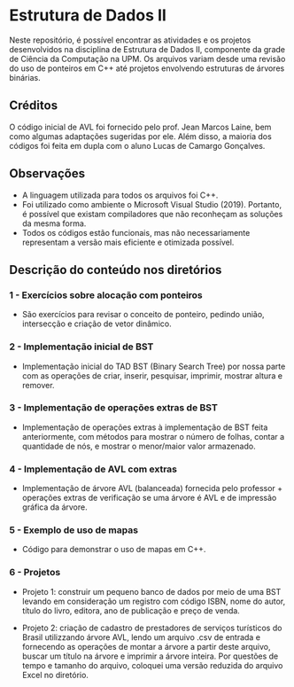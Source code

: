 # Estrutura de Dados II #

Neste repositório, é possível encontrar as atividades e os projetos desenvolvidos na disciplina de Estrutura de Dados II, componente da grade de Ciência da Computação na UPM. Os arquivos variam desde uma revisão do uso de ponteiros em C++ até projetos envolvendo estruturas de árvores binárias.

## Créditos ##

O código inicial de AVL foi fornecido pelo prof. Jean Marcos Laine, bem como algumas adaptações sugeridas por ele. Além disso, a maioria dos códigos foi feita em dupla com o aluno Lucas de Camargo Gonçalves.

## Observações ##

- A linguagem utilizada para todos os arquivos foi C++.
- Foi utilizado como ambiente o Microsoft Visual Studio (2019). Portanto, é possível que existam compiladores que não reconheçam as soluções da mesma forma.
- Todos os códigos estão funcionais, mas não necessariamente representam a versão mais eficiente e otimizada possível.

## Descrição do conteúdo nos diretórios ##

### 1 - Exercícios sobre alocação com ponteiros ###

- São exercícios para revisar o conceito de ponteiro, pedindo união, intersecção e criação de vetor dinâmico.

### 2 - Implementação inicial de BST ###

- Implementação inicial do TAD BST (Binary Search Tree) por nossa parte com as operações de criar, inserir, pesquisar, imprimir, mostrar altura e remover.

### 3 - Implementação de operações extras de BST ###

- Implementação de operações extras à implementação de BST feita anteriormente, com métodos para mostrar o número de folhas, contar a quantidade de nós, e mostrar o menor/maior valor armazenado.

### 4 - Implementação de AVL com extras ###

- Implementação de árvore AVL (balanceada) fornecida pelo professor + operações extras de verificação se uma árvore é AVL e de impressão gráfica da árvore.

### 5 - Exemplo de uso de mapas ###

- Código para demonstrar o uso de mapas em C++.

### 6 - Projetos ###

- Projeto 1: construir um pequeno banco de dados por meio de uma BST levando em consideração um registro com código ISBN, nome do autor, título do livro, editora, ano de publicação e preço de venda.


- Projeto 2: criação de cadastro de prestadores de serviços turísticos do Brasil utilizzando árvore AVL, lendo um arquivo .csv de entrada e fornecendo as operações de montar a árvore a partir deste arquivo, buscar um título na árvore e imprimir a árvore inteira. Por questões de tempo e tamanho do arquivo, coloquei uma versão reduzida do arquivo Excel no diretório.
